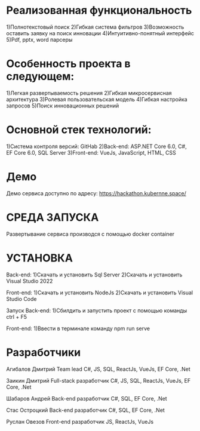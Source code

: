 # Реализованная функциональность
1)Полнотекстовый поиск
2)Гибкая система фильтров
3)Возможность оставить заявку на поиск инновации
4)Интуитивно-понятный интерфейс
5)Pdf, pptx, word парсеры

# Особенность проекта в следующем:
1)Легкая развертываемость решения
2)Гибкая микросервисная архитектура
3)Ролевая пользовательская модель
4)Гибкая настройка запросов
5)Поиск инновационных решений

# Основной стек технологий:
1)Система контроля версий: GitHab
2)Back-end: ASP.NET Core 6.0, C#, EF Core 6.0, SQL Server
3)Front-end: VueJs, JavaScript, HTML, CSS

# Демо

Демо сервиса доступно по адресу: https://hackathon.kubernne.space/

# СРЕДА ЗАПУСКА
Развертывание сервиса производся с помощью docker container

# УСТАНОВКА
Back-end:
1)Скачать и установить Sql Server
2)Скачать и установить Visual Studio 2022

Front-end:
1)Скачать и установить NodeJs
2)Скачать и установить Visual Studio Code

Запуск
Back-end:
1)Сбилдить и запустить проект с помощью команды ctrl + F5

Front-end:
1)Ввести в терминале команду npm run serve

# Разработчики
Агибалов Дмитрий
Team lead 
C#, JS, SQL, ReactJs, VueJs, EF Core, .Net

Заикин Дмитрий
Full-stack разработчик 
C#, JS, SQL, ReactJs, VueJs, EF Core, .Net

Шабаров Андрей
Back-end разработчик 
C#, SQL, EF Core, .Net

Стас Остроцкий
Back-end разработчик 
C#, SQL, EF Core, .Net

Руслан Овезов
Front-end разработчик
JS, ReactJs, VueJs